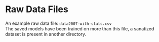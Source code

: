 # Raw Data Files
An example raw data file: `data2007-with-stats.csv` </br>
The saved models have been trained on more than this file, a sanatized dataset is present in another directory.